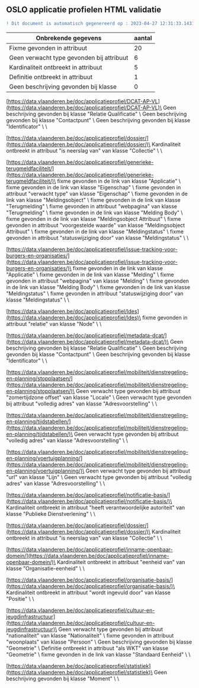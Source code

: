 ## OSLO applicatie profielen HTML validatie
```diff
! Dit document is automatisch gegenereerd op : 2023-04-27 12:31:33.143171
```

| Onbrekende gegevens               | aantal  |
| ----------------------------              | --------------------------  |
| Fixme gevonden in attribuut               | 20 |
| Geen verwacht type gevonden bij attribuut | 6  |
| Kardinaliteit ontbreekt in attribuut      | 5  |
| Definitie ontbreekt in attribuut          | 1  |
| Geen beschrijving gevonden bij klasse     | 0  |

[https://data.vlaanderen.be/doc/applicatieprofiel/DCAT-AP-VL](https://data.vlaanderen.be/doc/applicatieprofiel/DCAT-AP-VL)\
Geen beschrijving gevonden bij klasse "Relatie Qualificatie"  \ 
Geen beschrijving gevonden bij klasse "Contactpunt"  \ 
Geen beschrijving gevonden bij klasse "Identificator"  \ 
\

[https://data.vlaanderen.be/doc/applicatieprofiel/dossier/](https://data.vlaanderen.be/doc/applicatieprofiel/dossier/)\
Kardinaliteit ontbreekt in attribuut "is neerslag van" van klasse "Collectie" \ 
\

[https://data.vlaanderen.be/doc/applicatieprofiel/generieke-terugmeldfaciliteit/](https://data.vlaanderen.be/doc/applicatieprofiel/generieke-terugmeldfaciliteit/)\
fixme gevonden in de link van klasse "Applicatie"  \ 
fixme gevonden in de link van klasse "Eigenschap"  \ 
fixme gevonden in attribuut "verwacht type" van klasse "Eigenschap"  \ 
fixme gevonden in de link van klasse "Meldingsobject"  \ 
fixme gevonden in de link van klasse "Terugmelding"  \ 
fixme gevonden in attribuut "webpagina" van klasse "Terugmelding"  \ 
fixme gevonden in de link van klasse "Melding Body"  \ 
fixme gevonden in de link van klasse "Meldingsobject Attribuut"  \ 
fixme gevonden in attribuut "voorgestelde waarde" van klasse "Meldingsobject Attribuut"  \ 
fixme gevonden in de link van klasse "Meldingstatus"  \ 
fixme gevonden in attribuut "statuswijziging door" van klasse "Meldingstatus"  \ 
\

[https://data.vlaanderen.be/doc/applicatieprofiel/issue-tracking-voor-burgers-en-organisaties/](https://data.vlaanderen.be/doc/applicatieprofiel/issue-tracking-voor-burgers-en-organisaties/)\
fixme gevonden in de link van klasse "Applicatie"  \ 
fixme gevonden in de link van klasse "Melding"  \ 
fixme gevonden in attribuut "webpagina" van klasse "Melding"  \ 
fixme gevonden in de link van klasse "Melding Body"  \ 
fixme gevonden in de link van klasse "Meldingstatus"  \ 
fixme gevonden in attribuut "statuswijziging door" van klasse "Meldingstatus"  \ 
\

[https://data.vlaanderen.be/doc/applicatieprofiel/ldes](https://data.vlaanderen.be/doc/applicatieprofiel/ldes)\
fixme gevonden in attribuut "relatie" van klasse "Node"  \ 
\

[https://data.vlaanderen.be/doc/applicatieprofiel/metadata-dcat/](https://data.vlaanderen.be/doc/applicatieprofiel/metadata-dcat/)\
Geen beschrijving gevonden bij klasse "Relatie Qualificatie"  \ 
Geen beschrijving gevonden bij klasse "Contactpunt"  \ 
Geen beschrijving gevonden bij klasse "Identificator"  \ 
\

[https://data.vlaanderen.be/doc/applicatieprofiel/mobiliteit/dienstregeling-en-planning/stopplaatsen/](https://data.vlaanderen.be/doc/applicatieprofiel/mobiliteit/dienstregeling-en-planning/stopplaatsen/)\
Geen verwacht type gevonden bij attribuut "zomertijdzone offset" van klasse "Locale"  \ 
Geen verwacht type gevonden bij attribuut "volledig adres" van klasse "Adresvoorstelling"  \ 
\

[https://data.vlaanderen.be/doc/applicatieprofiel/mobiliteit/dienstregeling-en-planning/tijdstabellen/](https://data.vlaanderen.be/doc/applicatieprofiel/mobiliteit/dienstregeling-en-planning/tijdstabellen/)\
Geen verwacht type gevonden bij attribuut "volledig adres" van klasse "Adresvoorstelling"  \ 
\

[https://data.vlaanderen.be/doc/applicatieprofiel/mobiliteit/dienstregeling-en-planning/voertuigplanning/](https://data.vlaanderen.be/doc/applicatieprofiel/mobiliteit/dienstregeling-en-planning/voertuigplanning/)\
Geen verwacht type gevonden bij attribuut "url" van klasse "Lijn"  \ 
Geen verwacht type gevonden bij attribuut "volledig adres" van klasse "Adresvoorstelling"  \ 
\

[https://data.vlaanderen.be/doc/applicatieprofiel/notificatie-basis/](https://data.vlaanderen.be/doc/applicatieprofiel/notificatie-basis/)\
Kardinaliteit ontbreekt in attribuut "heeft verantwoordelijke autoriteit" van klasse "Publieke Dienstverlening" \ 
\

[https://data.vlaanderen.be/doc/applicatieprofiel/dossier/](https://data.vlaanderen.be/doc/applicatieprofiel/dossier/)\
Kardinaliteit ontbreekt in attribuut "is neerslag van" van klasse "Collectie" \ 
\

[https://data.vlaanderen.be/doc/applicatieprofiel/inname-openbaar-domein/](https://data.vlaanderen.be/doc/applicatieprofiel/inname-openbaar-domein/)\
Kardinaliteit ontbreekt in attribuut "eenheid van" van klasse "Organisatie-eenheid" \ 
\

[https://data.vlaanderen.be/doc/applicatieprofiel/organisatie-basis/](https://data.vlaanderen.be/doc/applicatieprofiel/organisatie-basis/)\
Kardinaliteit ontbreekt in attribuut "wordt ingevuld door" van klasse "Positie" \ 
\

[https://data.vlaanderen.be/doc/applicatieprofiel/cultuur-en-jeugdinfrastructuur](https://data.vlaanderen.be/doc/applicatieprofiel/cultuur-en-jeugdinfrastructuur)\
Geen verwacht type gevonden bij attribuut "nationaliteit" van klasse "Nationaliteit"  \ 
fixme gevonden in attribuut "woonplaats" van klasse "Persoon"  \ 
Geen beschrijving gevonden bij klasse "Geometrie"  \ 
Definitie ontbreekt in attribuut "als WKT" van klasse "Geometrie" \ 
fixme gevonden in de link van klasse "Standaard Eenheid"  \ 
\

[https://data.vlaanderen.be/doc/applicatieprofiel/statistiek](https://data.vlaanderen.be/doc/applicatieprofiel/statistiek)\
Geen beschrijving gevonden bij klasse "Moment"  \ 
\
